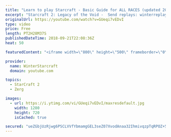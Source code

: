 ```yaml
---
title: "Learn to play Starcraft - Basic Guide for ALL RACES (updated 2017) #2"
excerpt: "Starcraft 2: Legacy of the Void -  Send replays: winterreplays@gmail.com ( -- Watch live at https://www.twitch.tv/wintergaming"
originalUrl: https://youtube.com/watch?v=GUeqi7vEDvI
type: video
price: Free
length: PT2H28M37S
publishedDateTime: 2018-09-21T22:08:36Z
heat: 50

featuredContent: "<iframe width=\"800\" height=\"500\" frameborder=\"0\" src=\"https://www.youtube.com/embed/GUeqi7vEDvI\" allow=\"accelerometer; autoplay; encrypted-media; gyroscope; picture-in-picture\" allowfullscreen></iframe>"

provider:
  name: WinterStarcraft
  domain: youtube.com

topics:
  - StarCraft 2
  - Zerg

images:
  - url: https://i.ytimg.com/vi/GUeqi7vEDvI/maxresdefault.jpg
    width: 1280
    height: 720
    isCached: true

secured: "ueZGbjUzRjwg6PSCLVVfYbmamgGEL3seZ07XvodAnaa32IhmivqzpTqRPOZ+5P3X4tVKzNt0qtB5SxIfdUI+VHOfR/rwwuA634qOwtdHUx3gXgkq6A/+MS1Jq6IN2nY3kCZ2SYpMqbYVSo0fAd8nrfElVJmBxD9H6ZqJM/e1g0+gl7STa0G/MXMWXjrPkjVWGD/x6Qm4aUQiux03Meur5XneIJ/5ARHAP1Sb8YKL2Xjs+LxU+sQPU/FsfHhIGg7MpQCCSZiMxvdvWveCz5l0zFI4K0nHRbGF6/pk6psdKg1dskz2qHKM30jy72TiudLYVn8vUMvkZVR4NRnseYg7+5yjY8DcC4BiDTvGWpJ18bVy0HGZ6VzW8Tr0QrwkQaaUH4eE65K9Q9CYb/Yho1buoVqArIcoJZpCJjFIIYfO468=;N6rv2ckqfK79m5cE1e2szg=="
---
```


